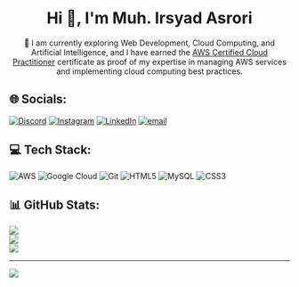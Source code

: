  <h1 align="center">Hi 👋, I'm Muh. Irsyad Asrori</h1>
<p align="center">🌱 I am currently exploring Web Development, Cloud Computing, and Artificial Intelligence, and I have earned the <a href="https://www.credly.com/badges/2b2ca7d5-92a5-4089-804c-4d7adf53df9c/public_url">AWS Certified Cloud Practitioner</a> certificate as proof of my expertise in managing AWS services and implementing cloud computing best practices.</p>

## 🌐 Socials:
[![Discord](https://img.shields.io/badge/Discord-%237289DA.svg?logo=discord&logoColor=white)](https://discord.gg/713656003098443860) [![Instagram](https://img.shields.io/badge/Instagram-%23E4405F.svg?logo=Instagram&logoColor=white)](https://instagram.com/@sastrojendro_) [![LinkedIn](https://img.shields.io/badge/LinkedIn-%230077B5.svg?logo=linkedin&logoColor=white)](https://linkedin.com/in/https://www.linkedin.com/in/muh-irsyad-asrori-2a607521b) [![email](https://img.shields.io/badge/Email-D14836?logo=gmail&logoColor=white)](mailto:sastrojendro1119@gmail.com) 

## 💻 Tech Stack:
![AWS](https://img.shields.io/badge/AWS-%23FF9900.svg?style=for-the-badge&logo=amazon-aws&logoColor=white) ![Google Cloud](https://img.shields.io/badge/GoogleCloud-%234285F4.svg?style=for-the-badge&logo=google-cloud&logoColor=white) ![Git](https://img.shields.io/badge/git-%23F05033.svg?style=for-the-badge&logo=git&logoColor=white) ![HTML5](https://img.shields.io/badge/html5-%23E34F26.svg?style=for-the-badge&logo=html5&logoColor=white) ![MySQL](https://img.shields.io/badge/mysql-4479A1.svg?style=for-the-badge&logo=mysql&logoColor=white) ![CSS3](https://img.shields.io/badge/css3-%231572B6.svg?style=for-the-badge&logo=css3&logoColor=white)
## 📊 GitHub Stats:
![](https://github-readme-stats.vercel.app/api?username=irsdr&theme=graywhite&hide_border=false&include_all_commits=true&count_private=false)<br/>
![](https://github-readme-streak-stats.herokuapp.com/?user=irsdr&theme=graywhite&hide_border=false)<br/>
![](https://github-readme-stats.vercel.app/api/top-langs/?username=irsdr&theme=graywhite&hide_border=false&include_all_commits=true&count_private=false&layout=compact)

---
[![](https://visitcount.itsvg.in/api?id=irsdr&icon=0&color=0)](https://visitcount.itsvg.in)

<!-- Proudly created with GPRM ( https://gprm.itsvg.in ) -->
